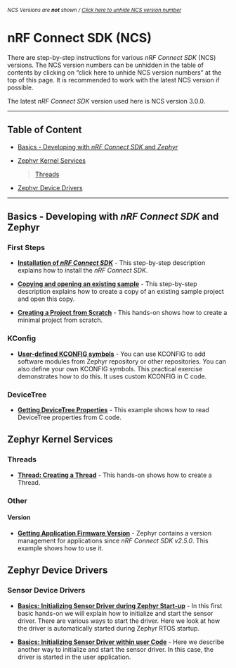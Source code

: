 <sup> _NCS Versions are __not__ shown / [Click here to unhide NCS version number](README_versions.md)_ </sup>


# nRF Connect SDK (NCS)

There are step-by-step instructions for various _nRF Connect SDK_ (NCS) versions. The NCS version numbers can be unhidden in the table of contents by clicking on “click here to unhide NCS version numbers” at the top of this page. It is recommended to work with the latest NCS version if possible. 

The latest _nRF Connect SDK_ version used here is NCS version 3.0.0.

--------
## Table of Content

- [Basics - Developing with _nRF Connect SDK_ and _Zephyr_](#developing-with-zephyr)

- [Zephyr Kernel Services](#zephyr-kernel-services)
    > [Threads](#threads)
  
- [Zephyr Device Drivers](#zephyr-device-drivers)

--------

## Basics - Developing with _nRF Connect SDK_ and Zephyr

### First Steps

- [__Installation of _nRF Connect SDK___](NCSv3.0.0/DEV_installation.md) - This step-by-step description explains how to install the _nRF Connect SDK_.

- [__Copying and opening an existing sample__](NCSv3.0.0/DEV_OpenSample.md) - This step-by-step description explains how to create a copy of an existing sample project and open this copy.

- [__Creating a Project from Scratch__](NCSv3.0.0/DEV_ProjectFromScratch.md) - This hands-on shows how to create a minimal project from scratch.

### KConfig

- [__User-defined KCONFIG symbols__](NCSv3.0.0/DEV_kconfig_UserDefined.md) - You can use KCONFIG to add software modules from Zephyr repository or other repositories. You can also define your own KCONFIG symbols. This practical exercise demonstrates how to do this. It uses custom KCONFIG in C code.

### DeviceTree

- [__Getting DeviceTree Properties__](NCSv3.0.0/DEV_DeviceTree.md) - This example shows how to read DeviceTree properties from C code. 


## Zephyr Kernel Services

### Threads

- [__Thread: Creating a Thread__](NCSv3.0.0/ZKS_threads_create.md) - This hands-on shows how to create a Thread.


### Other

#### Version

- [__Getting Application Firmware Version__](NCSv3.0.0/ZKS_other_version_app.md) - Zephyr contains a version management for applications  since _nRF Connect SDK v2.5.0_. This example shows how to use it.


## Zephyr Device Drivers

### Sensor Device Drivers

- [**Basics: Initializing Sensor Driver during Zephyr Start-up**](NCSv3.0.0/ZDD_sensor_basics_initZephyr.md) - In this first basic hands-on we will explain how to initialize and start the sensor driver. There are various ways to start the driver. Here we look at how the driver is automatically started during Zephyr RTOS startup.

- [**Basics: Initializing Sensor Driver within user Code**](NCSv3.0.0/ZDD_sensor_basics_initApp.md) - Here we describe another way to initialize and start the sensor driver. In this case, the driver is started in the user application.
